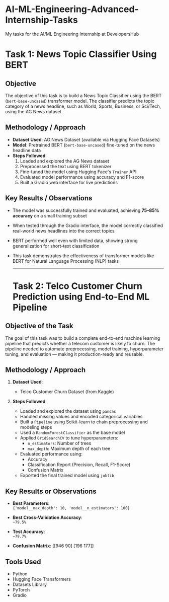 # AI-ML-Engineering-Advanced-Internship-Tasks
My tasks for the AI/ML Engineering Internship at DevelopersHub

# Task 1: News Topic Classifier Using BERT

## Objective
The objective of this task is to build a News Topic Classifier using the BERT (`bert-base-uncased`) transformer model. The classifier predicts the topic category of a news headline, such as World, Sports, Business, or Sci/Tech, using the AG News dataset.



## Methodology / Approach

- **Dataset Used**: AG News Dataset (available via Hugging Face Datasets)
- **Model**: Pretrained BERT (`bert-base-uncased`) fine-tuned on the news headline data
- **Steps Followed**:
  1. Loaded and explored the AG News dataset
  2. Preprocessed the text using BERT tokenizer
  3. Fine-tuned the model using Hugging Face's `Trainer` API
  4. Evaluated model performance using accuracy and F1-score
  5. Built a Gradio web interface for live predictions



## Key Results / Observations

- The model was successfully trained and evaluated, achieving **75–85% accuracy** on a small training subset
- When tested through the Gradio interface, the model correctly classified real-world news headlines into the correct topics
- BERT performed well even with limited data, showing strong generalization for short-text classification
- This task demonstrates the effectiveness of transformer models like BERT for Natural Language Processing (NLP) tasks

  ---

  # Task 2: Telco Customer Churn Prediction using End-to-End ML Pipeline

## Objective of the Task
The goal of this task was to build a complete end-to-end machine learning pipeline that predicts whether a telecom customer is likely to churn. The pipeline needed to automate preprocessing, model training, hyperparameter tuning, and evaluation — making it production-ready and reusable.


## Methodology / Approach

1. **Dataset Used**:  
   - Telco Customer Churn Dataset (from Kaggle)

2. **Steps Followed**:
   - Loaded and explored the dataset using `pandas`
   - Handled missing values and encoded categorical variables
   - Built a `Pipeline` using Scikit-learn to chain preprocessing and modeling steps
   - Used a `RandomForestClassifier` as the base model
   - Applied `GridSearchCV` to tune hyperparameters:
     - `n_estimators`: Number of trees
     - `max_depth`: Maximum depth of each tree
   - Evaluated performance using:
     - Accuracy
     - Classification Report (Precision, Recall, F1-Score)
     - Confusion Matrix
   - Exported the final trained model using `joblib`



## Key Results or Observations

- **Best Parameters**:  
  `{'model__max_depth': 10, 'model__n_estimators': 100}`

- **Best Cross-Validation Accuracy**:  
  `~79.5%`

- **Test Accuracy**:  
  `~79.7%`

- **Confusion Matrix**:
  [[946 90]
  [196 177]]




## Tools Used
- Python
- Hugging Face Transformers
- Datasets Library
- PyTorch
- Gradio
